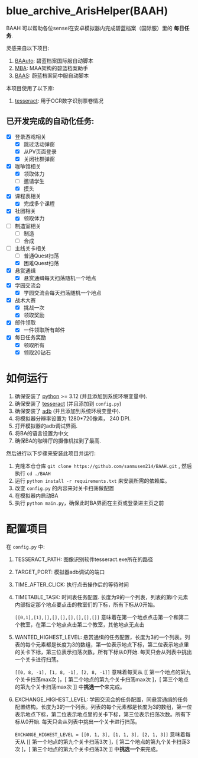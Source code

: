 # blue_archive_ArisHelper(BAAH)

BAAH 可以帮助各位sensei在安卓模拟器内完成碧蓝档案（国际服）里的 **每日任务**.

灵感来自以下项目:

1. [BAAuto](https://github.com/RedDeadDepresso/BAAuto): 碧蓝档案国际服自动脚本
2. [MBA](https://github.com/MaaAssistantArknights/MBA): MAA架构的碧蓝档案助手
3. [BAAS](https://github.com/pur1fying/blue_archive_auto_script): 蔚蓝档案简中服自动脚本

本项目使用了以下库: 

1. [tesseract](https://github.com/tesseract-ocr/tesseract): 用于OCR数字识别票卷情况

## 已开发完成的自动化任务:

- [x] 登录游戏相关
  - [x] 跳过活动弹窗
  - [x] 从PV页面登录
  - [x] 关闭社群弹窗

- [x] 咖啡馆相关
  - [x] 领取体力
  - [ ] 邀请学生
  - [x] 摸头
- [x] 课程表相关
  - [x] 完成多个课程
- [x] 社团相关
  - [x] 领取体力
- [ ] 制造室相关
  - [ ] 制造
  - [ ] 合成

- [ ] 主线关卡相关
  - [ ] 普通Quest扫荡
  - [x] 困难Quest扫荡
- [x] 悬赏通缉
  - [x] 悬赏通缉每天扫荡随机一个地点
- [x] 学园交流会
  - [x] 学园交流会每天扫荡随机一个地点
- [x] 战术大赛
  - [x] 挑战一次
  - [x] 领取奖励
- [x] 邮件领取
  - [x] 一件领取所有邮件
- [x] 每日任务奖励
  - [x] 领取所有
  - [x] 领取20钻石

# 如何运行

1. 确保安装了 [python](https://www.python.org/downloads/) >= 3.12 (并且添加到系统环境变量中).
2. 确保安装了 [tesseract](https://github.com/UB-Mannheim/tesseract/wiki) (并且添加到 `config.py`)
3. 确保安装了 [adb](https://developer.android.com/studio/releases/platform-tools) (并且添加到系统环境变量中).
4. 将模拟器分辨率设置为 1280*720像素， 240 DPI.
5. 打开模拟器的adb调试界面.
6. 将BA的语言设置为中文
7. 确保BA的咖啡厅的摄像机拉到了最高.

然后进行以下步骤来安装此项目并运行:

1. 克隆本仓仓库 `git clone https://github.com/sanmusen214/BAAH.git` ,  然后执行 `cd ./BAAH`
2. 运行 `python install -r requirements.txt` 来安装所需的依赖库。
3. 改变 `config.py` 的内容来对关卡扫荡做配置
4. 在模拟器内启动BA
5. 执行 `python main.py`，确保此时BA界面在主页或登录进主页之前

# 配置项目

在 `config.py` 中:

1. TESSERACT_PATH: 图像识别软件tesseract.exe所在的路径
2. TARGET_PORT: 模拟器adb调试的端口
3. TIME_AFTER_CLICK: 执行点击操作后的等待时间
4. TIMETABLE_TASK: 时间表任务配置. 长度为9的一个列表，列表的第i个元素内部指定那个地点要点击的教室们的下标，所有下标从0开始。
   
   `[[0,1],[1],[],[],[],[],[],[],[]]` 意味着在第一个地点点击第一个和第二个教室，在第二个地点点击第二个教室，其他地点无点击

5. WANTED_HIGHEST_LEVEL: 悬赏通缉的任务配置，长度为3的一个列表。列表的每个元素都是长度为3的数组，第一位表示地点下标，第二位表示地点里的关卡下标，第三位表示扫荡次数。所有下标从0开始. 每天只会从列表中挑出一个关卡进行扫荡。
   
   `[[0, 8, -1], [1, 8, -1], [2, 8, -1]]` 意味着每天从 [[ 第一个地点的第九个关卡扫荡max次 ]，[ 第二个地点的第九个关卡扫荡max次 ]，[ 第三个地点的第九个关卡扫荡max次 ]] 中**挑选一个**来完成。

6. EXCHANGE_HIGHEST_LEVEL: 学园交流会的任务配置，同悬赏通缉的任务配置结构。长度为3的一个列表。列表的每个元素都是长度为3的数组，第一位表示地点下标，第二位表示地点里的关卡下标，第三位表示扫荡次数。所有下标从0开始. 每天只会从列表中挑出一个关卡进行扫荡。

   `EXCHANGE_HIGHEST_LEVEL = [[0, 1, 3], [1, 1, 3], [2, 1, 3]]` 意味着每天从 [[ 第一个地点的第九个关卡扫荡3次 ]，[ 第二个地点的第九个关卡扫荡3次 ]，[ 第三个地点的第九个关卡扫荡3次 ]] 中**挑选一个**来完成。
